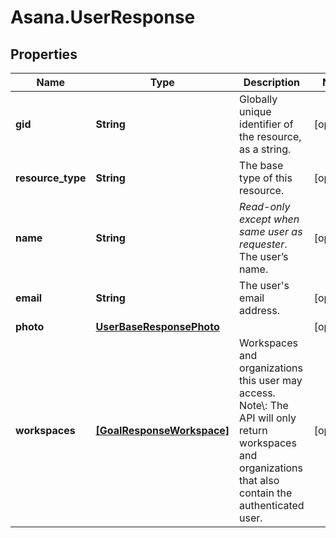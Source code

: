 # Asana.UserResponse

## Properties
Name | Type | Description | Notes
------------ | ------------- | ------------- | -------------
**gid** | **String** | Globally unique identifier of the resource, as a string. | [optional] 
**resource_type** | **String** | The base type of this resource. | [optional] 
**name** | **String** | *Read-only except when same user as requester*. The user’s name. | [optional] 
**email** | **String** | The user&#x27;s email address. | [optional] 
**photo** | [**UserBaseResponsePhoto**](UserBaseResponsePhoto.md) |  | [optional] 
**workspaces** | [**[GoalResponseWorkspace]**](GoalResponseWorkspace.md) | Workspaces and organizations this user may access. Note\\: The API will only return workspaces and organizations that also contain the authenticated user. | [optional] 
